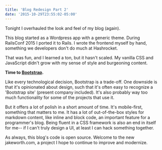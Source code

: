 ```yaml
---
title: 'Blog Redesign Part 2'
date: '2015-10-29T23:55:02-05:00'
---
```


Tonight I overhauled the look and feel of my blog (again).

This blog started as a Wordpress app with a generic theme. During RailsConf 2015 I ported it to Rails. I wrote the frontend myself by hand, something we developers don't do much at Hashrocket.

That was fun, and I learned a ton, but it hasn't scaled. My vanilla CSS and JavaScript didn't grow with my sense of style and burgeoning content.

**Time to [Bootstrap](http://getbootstrap.com).**

Like every technological decision, Bootstrap is a trade-off. One downside is that it's opinionated about design, such that it's often easy to recognize a 'Bootstrap site' (present company included). It's also probably way too much functionality for some of the projects that use it.

But it offers a lot of polish in a short amount of time. It's mobile-first, something that matters to me. It has a lot of out-of-the-box styles for markdown content, like inline and block code, an important feature for a programmer's blog. Being fluent in a CSS framework is also an end in itself for me-- if I can't truly design a UI, at least I can hack something together.

As always, this blog's code is open source. Welcome to the new jakeworth.com, a project I hope to continue to improve and modernize.